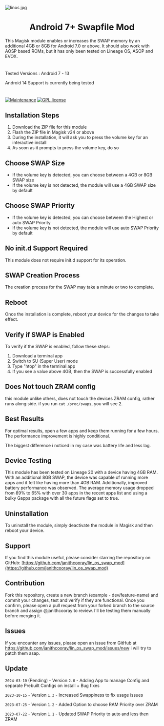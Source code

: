 ![linos jpg](https://github.com/janithcooray/lin_os_swap_mod/assets/50979590/55e98a40-9b04-4a72-8e1b-a59b394c7f10)

<div align="center">
  <h1>
    Android 7+ Swapfile Mod
  </h1>
</div>
This Magisk module enables or increases the SWAP memory by an additional 4GB or 8GB for Android 7.0 or above. It should also work with AOSP based ROMs, but it has only been tested on Lineage OS, ASOP and EVOX.

#

Tested Versions : Android 7 - 13

Android 14 Support is currently being tested

#

[![Maintenance](https://img.shields.io/badge/Maintained%3F-yes-green.svg)](https://github.com/BlazeIsClone/A41SLBOT/commits/master)
[![GPL license](https://img.shields.io/badge/License-GPL-blue.svg)](https://github.com/BlazeIsClone/A41SLBOT/blob/master/LICENSE.txt)

## Installation Steps
1. Download the ZIP file for this module
2. Flash the ZIP file in Magisk v24 or above
3. During the installation, it will ask you to press the volume key for an interactive install
4. As soon as it prompts to press the volume key, do so

## Choose SWAP Size
- If the volume key is detected, you can choose between a 4GB or 8GB SWAP size
- If the volume key is not detected, the module will use a 4GB SWAP size by default

## Choose SWAP Priority
- If the volume key is detected, you can choose between the Highest or auto SWAP Priority
- If the volume key is not detected, the module will use auto SWAP Priority by default

## No init.d Support Required
This module does not require init.d support for its operation.

## SWAP Creation Process
The creation process for the SWAP may take a minute or two to complete.

## Reboot
Once the installation is complete, reboot your device for the changes to take effect.

## Verify if SWAP is Enabled
To verify if the SWAP is enabled, follow these steps:
1. Download a terminal app
2. Switch to SU (Super User) mode
3. Type "htop" in the terminal app
4. If you see a value above 4GB, then the SWAP is successfully enabled

## Does Not touch ZRAM config
this module unlike others, does not touch the devices ZRAM config, rather runs along side.
if you run `cat /proc/swaps`, you will see 2.

## Best Results
For optimal results, open a few apps and keep them running for a few hours. The performance improvement is highly conditional.

The biggest difference i noticed in my case was battery life and less lag.

## Device Testing
This module has been tested on Lineage 20 with a device having 4GB RAM. With an additional 8GB SWAP, the device was capable of running more apps and it felt like having more than 4GB RAM. Additionally, improved battery performance was observed. The average memory usage dropped from 89% to 65% with over 30 apps in the recent apps list and using a bulky Gapps package with all the future flags set to true.

## Uninstallation
To uninstall the module, simply deactivate the module in Magisk and then reboot your device.

## Support
If you find this module useful, please consider starring the repository on GitHub:
[https://github.com/janithcooray/lin_os_swap_mod](https://github.com/janithcooray/lin_os_swap_mod)

## Contribution
Fork this repository, create a new branch (example - dev/feature-name) and commit your changes, test and verify if they are functional.
Once you confirm, please open a pull request from your forked branch to the source branch and assign @janithcooray to review. I'll be testing them manually before merging it.

## Issues
If you encounter any issues, please open an issue from GitHub at https://github.com/janithcooray/lin_os_swap_mod/issues/new i will try to patch them asap.

## Update
`2024-03-10` (Pending) - Version `2.0` - Adding App to manage Config and separate Prebuilt Configs on install + Bug fixes

`2023-10-15` - Version `1.3` - Increased Swappiness to fix usage issues

`2023-07-25` - Version `1.2` - Added Option to choose RAM Priority over ZRAM

`2023-07-22` - Version `1.1` - Updated SWAP Priority to auto and less then ZRAM
